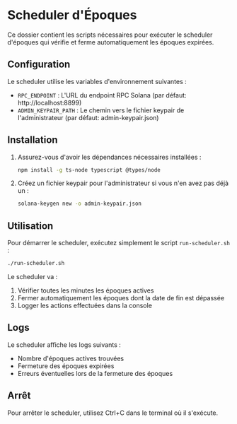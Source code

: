 # Scheduler d'Époques

Ce dossier contient les scripts nécessaires pour exécuter le scheduler d'époques qui vérifie et ferme automatiquement les époques expirées.

## Configuration

Le scheduler utilise les variables d'environnement suivantes :

- `RPC_ENDPOINT` : L'URL du endpoint RPC Solana (par défaut: http://localhost:8899)
- `ADMIN_KEYPAIR_PATH` : Le chemin vers le fichier keypair de l'administrateur (par défaut: admin-keypair.json)

## Installation

1. Assurez-vous d'avoir les dépendances nécessaires installées :
   ```bash
   npm install -g ts-node typescript @types/node
   ```

2. Créez un fichier keypair pour l'administrateur si vous n'en avez pas déjà un :
   ```bash
   solana-keygen new -o admin-keypair.json
   ```

## Utilisation

Pour démarrer le scheduler, exécutez simplement le script `run-scheduler.sh` :

```bash
./run-scheduler.sh
```

Le scheduler va :
1. Vérifier toutes les minutes les époques actives
2. Fermer automatiquement les époques dont la date de fin est dépassée
3. Logger les actions effectuées dans la console

## Logs

Le scheduler affiche les logs suivants :
- Nombre d'époques actives trouvées
- Fermeture des époques expirées
- Erreurs éventuelles lors de la fermeture des époques

## Arrêt

Pour arrêter le scheduler, utilisez Ctrl+C dans le terminal où il s'exécute. 
